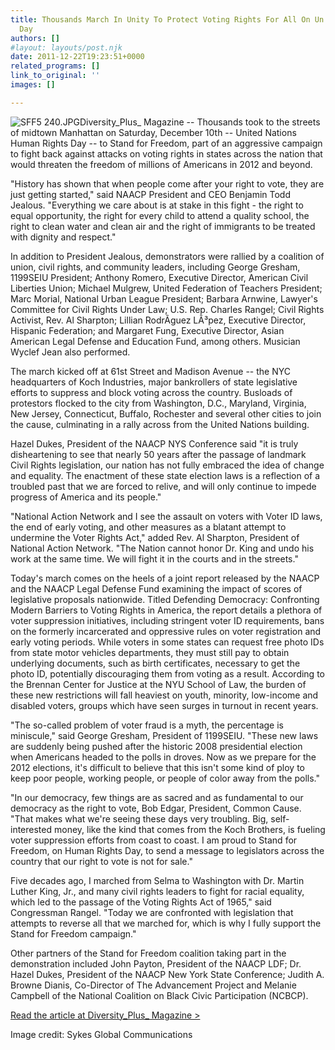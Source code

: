 ```yaml
---
title: Thousands March In Unity To Protect Voting Rights For All On Un Human Rights
  Day
authors: []
#layout: layouts/post.njk
date: 2011-12-22T19:23:51+0000
related_programs: []
link_to_original: ''
images: []

---
```

![SFF5 240.JPG](/uploads/SFF5%20240.JPG)Diversity_Plus_ Magazine -- Thousands took to the streets of midtown Manhattan on Saturday, December 10th -- United Nations Human Rights Day -- to Stand for Freedom, part of an aggressive campaign to fight back against attacks on voting rights in states across the nation that would threaten the freedom of millions of Americans in 2012 and beyond.

"History has shown that when people come after your right to vote, they are just getting started," said NAACP President and CEO Benjamin Todd Jealous. "Everything we care about is at stake in this fight - the right to equal opportunity, the right for every child to attend a quality school, the right to clean water and clean air and the right of immigrants to be treated with dignity and respect."

In addition to President Jealous, demonstrators were rallied by a coalition of union, civil rights, and community leaders, including George Gresham, 1199SEIU President; Anthony Romero, Executive Director, American Civil Liberties Union; Michael Mulgrew, United Federation of Teachers President; Marc Morial, National Urban League President; Barbara Arnwine, Lawyer's Committee for Civil Rights Under Law; U.S. Rep. Charles Rangel; Civil Rights Activist, Rev. Al Sharpton; Lillian RodrÃ­guez LÃ³pez, Executive Director, Hispanic Federation; and Margaret Fung, Executive Director, Asian American Legal Defense and Education Fund, among others. Musician Wyclef Jean also performed.

The march kicked off at 61st Street and Madison Avenue -- the NYC headquarters of Koch Industries, major bankrollers of state legislative efforts to suppress and block voting across the country. Busloads of protestors flocked to the city from Washington, D.C., Maryland, Virginia, New Jersey, Connecticut, Buffalo, Rochester and several other cities to join the cause, culminating in a rally across from the United Nations building.

Hazel Dukes, President of the NAACP NYS Conference said "it is truly disheartening to see that nearly 50 years after the passage of landmark Civil Rights legislation, our nation has not fully embraced the idea of change and equality. The enactment of these state election laws is a reflection of a troubled past that we are forced to relive, and will only continue to impede progress of America and its people."

"National Action Network and I see the assault on voters with Voter ID laws, the end of early voting, and other measures as a blatant attempt to undermine the Voter Rights Act," added Rev. Al Sharpton, President of National Action Network. "The Nation cannot honor Dr. King and undo his work at the same time. We will fight it in the courts and in the streets."

Today's march comes on the heels of a joint report released by the NAACP and the NAACP Legal Defense Fund examining the impact of scores of legislative proposals nationwide. Titled Defending Democracy: Confronting Modern Barriers to Voting Rights in America, the report details a plethora of voter suppression initiatives, including stringent voter ID requirements, bans on the formerly incarcerated and oppressive rules on voter registration and early voting periods. While voters in some states can request free photo IDs from state motor vehicles departments, they must still pay to obtain underlying documents, such as birth certificates, necessary to get the photo ID, potentially discouraging them from voting as a result. According to the Brennan Center for Justice at the NYU School of Law, the burden of these new restrictions will fall heaviest on youth, minority, low-income and disabled voters, groups which have seen surges in turnout in recent years.

"The so-called problem of voter fraud is a myth, the percentage is miniscule," said George Gresham, President of 1199SEIU. "These new laws are suddenly being pushed after the historic 2008 presidential election when Americans headed to the polls in droves. Now as we prepare for the 2012 elections, it's difficult to believe that this isn't some kind of ploy to keep poor people, working people, or people of color away from the polls."

"In our democracy, few things are as sacred and as fundamental to our democracy as the right to vote, Bob Edgar, President, Common Cause. "That makes what we're seeing these days very troubling. Big, self-interested money, like the kind that comes from the Koch Brothers, is fueling voter suppression efforts from coast to coast. I am proud to Stand for Freedom, on Human Rights Day, to send a message to legislators across the country that our right to vote is not for sale."

Five decades ago, I marched from Selma to Washington with Dr. Martin Luther King, Jr., and many civil rights leaders to fight for racial equality, which led to the passage of the Voting Rights Act of 1965," said Congressman Rangel. "Today we are confronted with legislation that attempts to reverse all that we marched for, which is why I fully support the Stand for Freedom campaign."

Other partners of the Stand for Freedom coalition taking part in the demonstration included John Payton, President of the NAACP LDF; Dr. Hazel Dukes, President of the NAACP New York State Conference; Judith A. Browne Dianis, Co-Director of The Advancement Project and Melanie Campbell of the National Coalition on Black Civic Participation (NCBCP).

[Read the article at Diversity_Plus_ Magazine >](https://www.diversityplus.com/tops.aspx?id=Thousands-March-In-Unity-To-Protect-Voting-Rights-1365)

Image credit: Sykes Global Communications